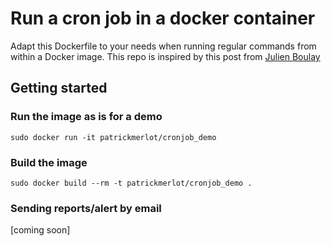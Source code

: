 # Run a cron job in a docker container

Adapt this Dockerfile to your needs when running regular commands from within a Docker image.
This repo is inspired by this post from [Julien Boulay](https://www.ekito.fr/people/run-a-cron-job-with-docker/)

## Getting started

### Run the image as is for a demo

```shell
sudo docker run -it patrickmerlot/cronjob_demo
```

### Build the image

```shell
sudo docker build --rm -t patrickmerlot/cronjob_demo .
```

### Sending reports/alert by email

[coming soon]


